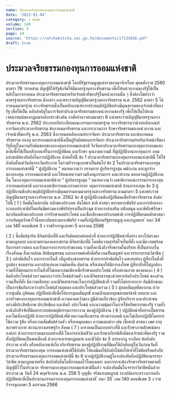 ```yaml
---
name: ประมวลจริยธรรมกองทุนการออมแห่งชาติ
date: '2023-01-04'
category: ง พิเศษ
volume: 140
section: 3
page: 34
source: 'https://ratchakitcha.soc.go.th/documents/17235656.pdf'
draft: true
---
```


# ประมวลจริยธรรมกองทุนการออมแห่งชาติ

ประมวลจริยธรรมกองทุนการออมแห่งชาติ โดยที่รัฐธรรมนูญแห่งราชอาณาจักรไทย พุทธศักราช 2560 มาตรา 76 วรรคสาม บัญญัติให้รัฐพึงจัดให้มีมาตรฐานทางจริยธรรม เพื่อให้หน่วยงานของรัฐใช้เป็นหลักในการกาหนด ประมวลจริยธรรมสาหรับเจ้าหน้าที่ของรัฐในหน่วยงานนั้น ๆ ซึ่งต้องไม่ต่ากว่ามาตรฐานทางจริยธรรม ดังกล่าว และพระราชบัญญัติมาตรฐานทางจริยธรรม พ.ศ. 2562 มาตรา 5 ได้กาหนดมาตรฐาน ทางจริยธรรมซึ่งเป็นหลักเกณฑ์การประพฤติปฏิบัติอย่างมีคุณธรรมของเจ้าหน้าที่ของรัฐ เพื่อใช้เป็น หลักสำคัญในการจัดทำประมวลจริยธรรมของหน่วยงานของรัฐ เพื่อให้เป็นไปตามเจตนารมณ์ของกฎหมายดังกล่าวข้างต้น อาศัยอำนาจตามมาตรา 6 แห่งพระราชบัญญัติมาตรฐานทางจริยธรรม พ.ศ. 2562 ประกอบกับระเบียบคณะกรรมการมาตรฐาน ทางจริยธรรมว่าด้วยหลักเกณฑ์การจัดทาประมวลจริยธรรม ข้อกาหนดจริยธรรม และกระบวนการ รักษาจริยธรรมของหน่วยงาน และเจ้าหน้าที่ของรัฐ พ.ศ. 2563 ซึ่งกาหนดหลักเกณฑ์การจัดทา ประมวลจริยธรรม และข้อกาหนดจริยธรรม กองทุ นการออมแห่งชาติซึ่งเป็นผู้รับผิดชอบการจัดทา ประมวลจริยธรรมสำหรับเจ้าหน้าที่ของรัฐที่อยู่ในความรับผิดชอบของกองทุนการออมแห่งชาติ จึงจัดทาประมวลจริยธรรมกองทุนการออมแห่งชาติเพื่อใช้เป็นหลักเกณฑ์ในการปฏิบัติตน และรักษา คุณงามความดี ที่ผู้ปฏิบัติงานกองทุนการ ออมแห่งชาติต้องยึดถือในการปฏิบัติงาน ดังต่อไปนี้ ข้อ 1 ประมวลจริยธรรมกองทุนการออมแห่งชาตินี้ ให้ใช้บังคับตั้งแต่วันถัดจากวันประกาศ ในราชกิจจานุเบกษาเป็นต้นไป ข้อ 2 ในประมวลจริยธรรมกองทุนการออมแห่งชาตินี้ “ ผู้ปฏิบัติงาน ” หมายความว่า กรรมการ ผู้บริหารสูงสุด พนักงาน และลูกจ้างของกองทุน การออมแห่งชาติ และให้หมายความรวมถึงอนุกรรมการ คณะทำงาน ตลอดจนผู้ปฏิบัติงานอื่น ในกองทุนการออมแห่งชาติด้วย “ ผู้บริหารสูงสุด ” หมายความว่า เลขาธิการคณะกรรมการกองทุนการออมแห่งชาติ และรองเลขาธิการคณะกรรมการกอ งทุนการออมแห่งชาติ ด้านการลงทุน ข้อ 3 ผู้ปฏิบัติงานพึงประพฤติปฏิบัติอย่างมีคุณธรรมตามมาตรฐานทางจริยธรรม ตามมาตรา 5 แห่งพระราชบัญญัติมาตรฐานทางจริยธรรม พ.ศ. 2562 ข้อ 4 ผู้ปฏิบัติงานพึงปฏิบัติตนเพื่อรักษาจริยธรรม ดังต่อไปนี้ ( 1 ) ยึดมั่นในสถาบัน หลักของประเทศ อันได้แก่ ชาติ ศาสนา พระมหากษัตริย์ และการปกครองระบอบประชาธิปไตยอันมีพระมหากษัตริย์ทรงเป็นประมุข ด้วยการส่งเสริม สนับสนุน และพิทักษ์รักษาสถาบันหลักของประเทศ การรักษาผลประโยชน์ และชื่อเสียงของประเทศชาติ การปฏิบัติตามหลักศาสนา การเทิดทูนรักษาไว้ซึ่งสถาบันพระมหากษัตริย์ รวมทั้งปฏิบัติตามรัฐธรรมนูญ และกฎหมาย ้ หนา 34 ่ เลม 140 ตอนพิเศษ 3 ง ราชกิจจานุเบกษา 5 มกราคม 2566

( 2 ) ซื่อสัตย์สุจริต มีจิตสำนึกที่ดี และรับผิดชอบต่อหน้าที่ ด้วยการปฏิบัติหน้าที่อย่าง ตรงไปตรงมาตามกฎหมาย และตามทานองคลองธรรม มีจิตสานึกที่ดี โดยมีความสุจริตใจเป็นที่ตั้ง และมีความพร้อมรับการตรวจสอบ และรับผลจากการกระทำของตน รวมทั้งคานึงถึงจริยธรรมในบริบท ที่เป็นสากลในเรื่องสังคม สิ่งแวดล้อม สิทธิมนุษยชน และเคารพต่อศักดิ์ศรีความเป็นมนุษย์ และจรรยาบรรณวิชาชีพ ( 3 ) กล้าตัดสินใจ และกระทาในสิ่ งที่ถูกต้องชอบธรรม ด้วยการกล้าตัดสินใจ และยกย่อง ผู้ที่ทาในสิ่งที่ถูกต้อง ชอบธรรม และกล้าแสดงความคิดเห็น คัดค้าน หรือเสนอให้มีการลงโทษ ผู้ที่ทาสิ่งที่ไม่ถูกต้อง รวมทั้งไม่ยอมกระทาในสิ่งที่ไม่เหมาะสมเพียงเพื่อรักษาผลประโยชน์ หรือสถานภาพ ของตนเอง ( 4 ) คิดถึงประโยชน์ส่วนรวมมากกว่าประโยชน์ส่วนตัว และมีจิตสาธารณะด้วยการคิดถึงประโยชน์ ของส่วนรวมเป็นที่ตั้ง มีความเสียสละ และมีจิตสาธารณะในการปฏิบัติหน้าที่ รวมทั้งไม่กระทาการ อันมีลักษณะเป็นการขัดกันระหว่างประโยชน์ส่วนบุคคล และประโยชน์ส่วนรวม ( 5 ) มุ่งผลสัมฤทธิ์ของงาน ด้วยการมุ่งมั่น อุทิศตน ปฏิบัติหน้าที่เพื่อให้บรรลุผลสัมฤทธิ์ ตามเป้าหมายยุทธศาสตร์ชาติ บทบาท และภารกิจของกองทุนการออมแห่งชาติ ความคาดหวังของ ผู้มีส่วนเกี่ยวข้อง ผู้รับบริการ และประชาชน อย่างมีประสิทธิภาพ ประสิทธิผล และคิดถึ งประโยชน์ และความคุ้มค่าในการใช้ทรัพยากรของรัฐ รวมทั้งคานึงถึงปัจจัยที่มีผลกระทบต่อพฤติกรรมการทางาน ของผู้ปฏิบัติงาน ( 6 ) ปฏิบัติหน้าที่อย่างเป็นธรรม และไม่เลือกปฏิบัติ ด้วยการปฏิบัติหน้าที่ด้วยความเที่ยงธรรม ปราศจากอคติ และไม่เลือกปฏิบัติโดยการใช้ความ รู้สึก หรือความสัมพันธ์ส่วนตัว หรือเหตุผลของ ความแตกต่าง เช่น เชื้อชาติ ศาสนา เพศ อายุ สภาพร่างกาย สถานะทางเศรษฐกิจ สังคม ( 7 ) ดารงตนเป็นแบบอย่างที่ดี และรักษาภาพลักษณ์ขององค์กร ด้วยการดารงตนแบบอย่างที่ดี ในการดำเนินชีวิต และรักษาเกียรติศักดิ์ของเจ้าหน้าที่ของรัฐ รวมทั้งปฏิบัติตนเป็นพลเมืองดี ด้วยการเคารพกฎหมาย และมีวินัย ข้อ 5 บรรดากฎ ระเบียบ ข้อบังคับ ประกาศ คาสั่ง หรือหลักเกณฑ์เกี่ยวกับจริยธรรม ของผู้ปฏิบัติงานที่มีผลใช้บังคับอยู่ในวันก่อนวันที่ประมวลจริยธรรมกองทุน การออมแห่งชาติใช้บังคับ ให้คงมีผลใช้บังคับได้ต่อไปเท่าที่ไม่ขัดหรือแย้งกับประมวลจริยธรรมกองทุนการออมแห่งชาตินี้ ข้อ 6 หากผู้ปฏิบัติงานผู้ใดจะต้องยึดถือปฏิบัติตามจรรยาวิชาชีพ ตามกฎหมายหรือ ข้อบังคับอื่นใดที่กาหนดไว้โดยเฉพาะ นอกจากจะต้องรักษาจริยธรรมตามที่บัญญัติไว้ในประมวล จริยธรรมกองทุนการออมแห่งชาตินี้แล้ว จะต้องยึดมั่นในจรรยาวิชาชีพนั้นด้วย ประกาศ ณ วันที่ 24 พฤศจิกายน พ.ศ. 256 5 บุญชัย จรัสแสงสมบูรณ์ รองปลัดกระทรวงการคลัง ปฏิบัติหน้าที่เป็นประธานกรรมการกองทุนการออมแห่งชาติ ้ หนา 35 ่ เลม 140 ตอนพิเศษ 3 ง ราชกิจจานุเบกษา 5 มกราคม 2566
